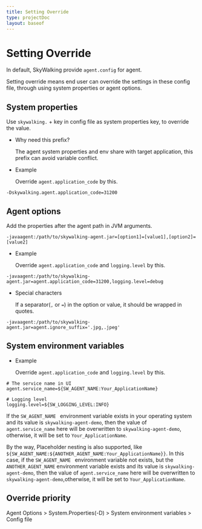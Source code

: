 ```yaml
---
title: Setting Override
type: projectDoc
layout: baseof
---
```

# Setting Override
In default, SkyWalking provide `agent.config` for agent.

Setting override means end user can override the settings in these config file, through using system properties or agent options.


## System properties

Use `skywalking.` + key in config file as system properties key, to override the value.

- Why need this prefix?

  The agent system properties and env share with target application, this prefix can avoid variable conflict.

- Example

  Override `agent.application_code` by this.
```
-Dskywalking.agent.application_code=31200
```

## Agent options

Add the properties after the agent path in JVM arguments.

```
-javaagent:/path/to/skywalking-agent.jar=[option1]=[value1],[option2]=[value2]
```

- Example

  Override `agent.application_code` and `logging.level` by this.

```
-javaagent:/path/to/skywalking-agent.jar=agent.application_code=31200,logging.level=debug
```

- Special characters

  If a separator(`,` or `=`) in the option or value, it should be wrapped in quotes.

```
-javaagent:/path/to/skywalking-agent.jar=agent.ignore_suffix='.jpg,.jpeg'
```

## System environment variables
- Example

  Override `agent.application_code` and `logging.level` by this.

```
# The service name in UI
agent.service_name=${SW_AGENT_NAME:Your_ApplicationName}

# Logging level
logging.level=${SW_LOGGING_LEVEL:INFO}
```

If the `SW_AGENT_NAME ` environment variable exists in your operating system and its value is `skywalking-agent-demo`, 
then the value of `agent.service_name` here will be overwritten to `skywalking-agent-demo`, otherwise, it will be set to `Your_ApplicationName`.

By the way, Placeholder nesting is also supported, like `${SW_AGENT_NAME:${ANOTHER_AGENT_NAME:Your_ApplicationName}}`.
In this case, if the `SW_AGENT_NAME ` environment variable not exists, but the ```ANOTHER_AGENT_NAME``` 
environment variable exists and its value is `skywalking-agent-demo`, then the value of `agent.service_name` here will be overwritten to `skywalking-agent-demo`,otherwise, it will be set to `Your_ApplicationName`.


## Override priority

Agent Options > System.Properties(-D) > System environment variables > Config file
